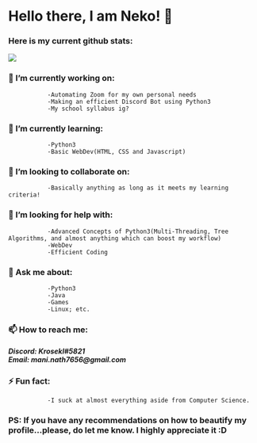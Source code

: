 # Hello there, I am Neko! 👋

### Here is my current github stats:
  
[![](https://github-readme-stats.vercel.app/api?username=NekoOwO-CyBER)](https://github.com/anuraghazra/github-readme-stats)

### 🔭 I’m currently working on:  
               -Automating Zoom for my own personal needs
               -Making an efficient Discord Bot using Python3
               -My school syllabus ig?
  
### 🌱 I’m currently learning:
               -Python3 
               -Basic WebDev(HTML, CSS and Javascript)
 
<!--  In case you are wondering...I don't know how to create the black-boxes..they simply showed up when I used blank UTF-8(8195) character for spacing -->
<!-- They looked cool, so I decided to leave it as it is....for the unknown who is probably reading this, if you do know about it then please tell me :) -->

### 👯 I’m looking to collaborate on: 
               -Basically anything as long as it meets my learning criteria!
 
### 🤔 I’m looking for help with: 
               -Advanced Concepts of Python3(Multi-Threading, Tree Algorithms, and almost anything which can boost my workflow)
               -WebDev
               -Efficient Coding
 
### 💬 Ask me about: 
               -Python3 
               -Java 
               -Games 
               -Linux; etc.
 
### 📫 How to reach me: 
  <h5>Discord: Krosekl#5821 <br>
      Email: mani.nath7656@gmail.com</h5>
       
### ⚡ Fun fact: 
               -I suck at almost everything aside from Computer Science.

### PS: If you have any recommendations on how to beautify my profile...please, do let me know. I highly appreciate it :D

